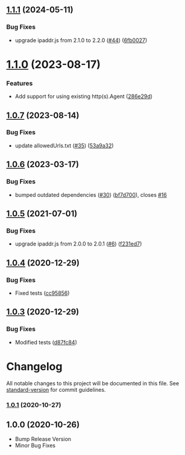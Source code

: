 ## [1.1.1](https://github.com/y-mehta/ssrf-req-filter/compare/v1.1.0...v1.1.1) (2024-05-11)


### Bug Fixes

* upgrade ipaddr.js from 2.1.0 to 2.2.0 ([#44](https://github.com/y-mehta/ssrf-req-filter/issues/44)) ([6fb0027](https://github.com/y-mehta/ssrf-req-filter/commit/6fb00272585bd53e16d09b6494f52ea4cbf79371))

# [1.1.0](https://github.com/y-mehta/ssrf-req-filter/compare/v1.0.7...v1.1.0) (2023-08-17)


### Features

* Add support for using existing http(s).Agent ([286e29d](https://github.com/y-mehta/ssrf-req-filter/commit/286e29db59580f1d8df93449318ef4d91123768e))

## [1.0.7](https://github.com/y-mehta/ssrf-req-filter/compare/v1.0.6...v1.0.7) (2023-08-14)


### Bug Fixes

* update allowedUrls.txt ([#35](https://github.com/y-mehta/ssrf-req-filter/issues/35)) ([53a9a32](https://github.com/y-mehta/ssrf-req-filter/commit/53a9a3215cb5ddc7a6bb73d9fba1955b78763c89))

## [1.0.6](https://github.com/y-mehta/ssrf-req-filter/compare/v1.0.5...v1.0.6) (2023-03-17)


### Bug Fixes

* bumped outdated dependencies ([#30](https://github.com/y-mehta/ssrf-req-filter/issues/30)) ([bf7d700](https://github.com/y-mehta/ssrf-req-filter/commit/bf7d7000e39f85a40729000f9b26c8cdec1e965c)), closes [#16](https://github.com/y-mehta/ssrf-req-filter/issues/16)

## [1.0.5](https://github.com/y-mehta/ssrf-req-filter/compare/v1.0.4...v1.0.5) (2021-07-01)


### Bug Fixes

* upgrade ipaddr.js from 2.0.0 to 2.0.1 ([#6](https://github.com/y-mehta/ssrf-req-filter/issues/6)) ([f231ed7](https://github.com/y-mehta/ssrf-req-filter/commit/f231ed78f8ed6b993af2cde0b68c9c308b54a249))

## [1.0.4](https://github.com/y-mehta/ssrf-req-filter/compare/v1.0.3...v1.0.4) (2020-12-29)


### Bug Fixes

* Fixed tests ([cc95856](https://github.com/y-mehta/ssrf-req-filter/commit/cc958560c62951ceed1cdee86ad5a7353c7cb8d1))

## [1.0.3](https://github.com/y-mehta/ssrf-req-filter/compare/v1.0.2...v1.0.3) (2020-12-29)


### Bug Fixes

* Modified tests ([d87fc84](https://github.com/y-mehta/ssrf-req-filter/commit/d87fc848c862cbc6a7fff95fa9e85275aac097d2))

# Changelog

All notable changes to this project will be documented in this file. See [standard-version](https://github.com/conventional-changelog/standard-version) for commit guidelines.

### [1.0.1](https://github.com/y-mehta/ssrf-req-filter/compare/v1.0.0...v1.0.1) (2020-10-27)

## 1.0.0 (2020-10-26)
- Bump Release Version
- Minor Bug Fixes
